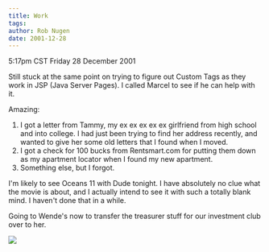 ```yaml
---
title: Work
tags: 
author: Rob Nugen
date: 2001-12-28
---
```


<title></title>
<p class=date>5:17pm CST Friday 28 December 2001</p>

<p>Still stuck at the same point on trying to figure out Custom Tags
as they work in JSP (Java Server Pages).  I called Marcel to see if he
can help with it.</p>

<p>Amazing:</p>

<p><ol><li>I got a letter from Tammy, my ex ex ex ex ex girlfriend
from high school and into college.  I had just been trying to find her
address recently, and wanted to give her some old letters that I found
when I moved.</li>

<li>I got a check for 100 bucks from Rentsmart.com for putting them
down as my apartment locator when I found my new apartment.</li>

<li>Something else, but I forgot.</li></ol></p>

<p>I'm likely to see Oceans 11 with Dude tonight.  I have absolutely
no clue what the movie is about, and I actually intend to see it with
such a totally blank mind.  I haven't done that in a while.</p>

<p>Going to Wende's now to transfer the treasurer stuff for our
investment club over to her.</p>

<p><img src='/images/rob/wL-ROB.gif'/></p>

